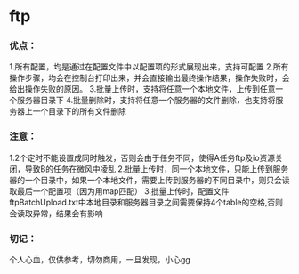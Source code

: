 # ftp

### 优点：
1.所有配置，均是通过在配置文件中以配置项的形式展现出来，支持可配置
2.所有操作步骤，均会在控制台打印出来，并会直接输出最终操作结果，操作失败时，会给出操作失败的原因。
3.批量上传时，支持将任意一个本地文件，上传到任意一个服务器目录下
4.批量删除时，支持将任意一个服务器的文件删除，也支持将服务器上一个目录下的所有文件删除

### 注意：
1.2个定时不能设置成同时触发，否则会由于任务不同，使得A任务ftp及io资源关闭，导致B的任务在微风中凌乱
2.批量上传时，同一个本地文件，只能上传到服务器的一个目录中，如果一个本地文件，需要上传到服务器的不同目录中，则只会读取最后一个配置项（因为用map匹配）
3.批量上传时，配置文件ftpBatchUpload.txt中本地目录和服务器目录之间需要保持4个table的空格,否则会读取异常，结果会有影响

### 切记：
个人心血，仅供参考，切勿商用，一旦发现，小心gg
